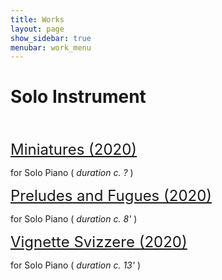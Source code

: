 ```yaml
---
title: Works
layout: page
show_sidebar: true
menubar: work_menu
---
```


# Solo Instrument
<br>
<br>
<a href="http://127.0.0.1:4000/alexbarsom1/miniatures/" style="font-size:24px;">Miniatures (2020)</a>

for Solo Piano ( *duration c. ?* )

<a href="http://127.0.0.1:4000/alexbarsom1/preludes_and_fugues/" style="font-size:24px;">Preludes and Fugues (2020)</a>

for Solo Piano ( *duration c. 8'* )

<a href="http://127.0.0.1:4000/alexbarsom1/vignette_svizzere/" style="font-size:24px;">Vignette Svizzere (2020)</a>

for Solo Piano ( *duration c. 13'* )